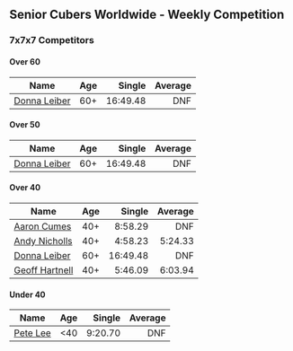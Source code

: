 ## Senior Cubers Worldwide - Weekly Competition
### 7x7x7 Competitors

#### Over 60

| Name | Age | Single | Average |
| -- | :--: | --: | --: |
| [Donna Leiber](../persons/donna_leiber.md) | 60+ | 16:49.48 | DNF |

#### Over 50

| Name | Age | Single | Average |
| -- | :--: | --: | --: |
| [Donna Leiber](../persons/donna_leiber.md) | 60+ | 16:49.48 | DNF |

#### Over 40

| Name | Age | Single | Average |
| -- | :--: | --: | --: |
| [Aaron Cumes](../persons/aaron_cumes.md) | 40+ | 8:58.29 | DNF |
| [Andy Nicholls](../persons/andy_nicholls.md) | 40+ | 4:58.23 | 5:24.33 |
| [Donna Leiber](../persons/donna_leiber.md) | 60+ | 16:49.48 | DNF |
| [Geoff Hartnell](../persons/geoff_hartnell.md) | 40+ | 5:46.09 | 6:03.94 |

#### Under 40

| Name | Age | Single | Average |
| -- | :--: | --: | --: |
| [Pete Lee](../persons/pete_lee.md) | <40 | 9:20.70 | DNF |


<!-- Global site tag (gtag.js) - Google Analytics -->
<script async src="https://www.googletagmanager.com/gtag/js?id=UA-86348435-3"></script>
<script>window.dataLayer = window.dataLayer || []; function gtag() {dataLayer.push(arguments);} gtag('js', new Date()); gtag('config', 'UA-86348435-3');</script>
